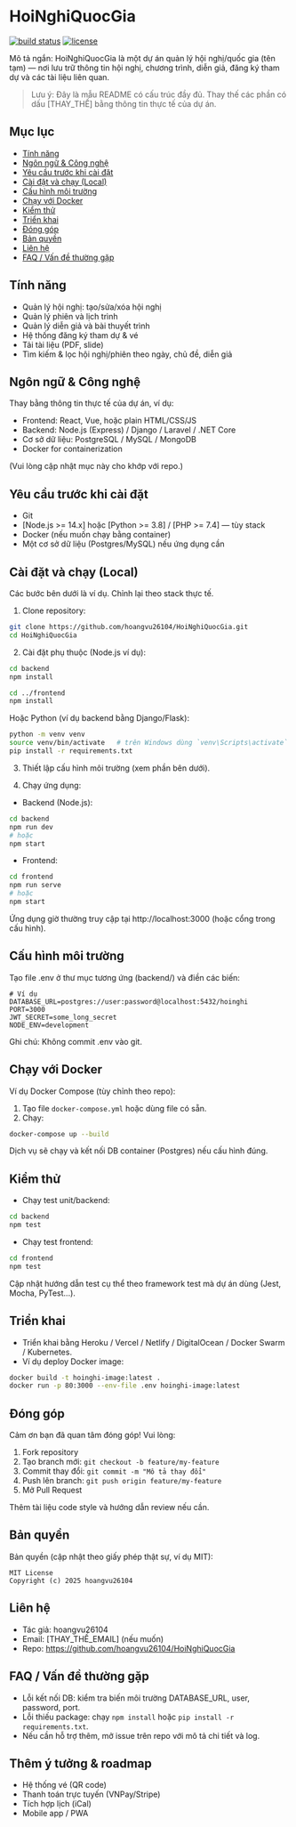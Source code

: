 # HoiNghiQuocGia

[![build status](https://img.shields.io/badge/build-unknown-lightgrey)](https://github.com/hoangvu26104/HoiNghiQuocGia/actions)
[![license](https://img.shields.io/badge/license-MIT-blue.svg)](./LICENSE)

Mô tả ngắn: HoiNghiQuocGia là một dự án quản lý hội nghị/quốc gia (tên tạm) — nơi lưu trữ thông tin hội nghị, chương trình, diễn giả, đăng ký tham dự và các tài liệu liên quan.

> Lưu ý: Đây là mẫu README có cấu trúc đầy đủ. Thay thế các phần có dấu [THAY_THẾ] bằng thông tin thực tế của dự án.

## Mục lục
- [Tính năng](#tính-năng)
- [Ngôn ngữ & Công nghệ](#ngôn-ngữ--công-nghệ)
- [Yêu cầu trước khi cài đặt](#yêu-cầu-trước-khi-cài-đặt)
- [Cài đặt và chạy (Local)](#cài-đặt-và-chạy-local)
- [Cấu hình môi trường](#cấu-hình-môi-trường)
- [Chạy với Docker](#chạy-với-docker)
- [Kiểm thử](#kiểm-thử)
- [Triển khai](#triển-khai)
- [Đóng góp](#đóng-góp)
- [Bản quyền](#bản-quyền)
- [Liên hệ](#liên-hệ)
- [FAQ / Vấn đề thường gặp](#faq--vấn-đề-thường-gặp)

## Tính năng
- Quản lý hội nghị: tạo/sửa/xóa hội nghị
- Quản lý phiên và lịch trình
- Quản lý diễn giả và bài thuyết trình
- Hệ thống đăng ký tham dự & vé
- Tải tài liệu (PDF, slide)
- Tìm kiếm & lọc hội nghị/phiên theo ngày, chủ đề, diễn giả

## Ngôn ngữ & Công nghệ
Thay bằng thông tin thực tế của dự án, ví dụ:
- Frontend: React, Vue, hoặc plain HTML/CSS/JS
- Backend: Node.js (Express) / Django / Laravel / .NET Core
- Cơ sở dữ liệu: PostgreSQL / MySQL / MongoDB
- Docker for containerization

(Vui lòng cập nhật mục này cho khớp với repo.)

## Yêu cầu trước khi cài đặt
- Git
- [Node.js >= 14.x] hoặc [Python >= 3.8] / [PHP >= 7.4] — tùy stack
- Docker (nếu muốn chạy bằng container)
- Một cơ sở dữ liệu (Postgres/MySQL) nếu ứng dụng cần

## Cài đặt và chạy (Local)
Các bước bên dưới là ví dụ. Chỉnh lại theo stack thực tế.

1. Clone repository:
```bash
git clone https://github.com/hoangvu26104/HoiNghiQuocGia.git
cd HoiNghiQuocGia
```

2. Cài đặt phụ thuộc (Node.js ví dụ):
```bash
cd backend
npm install

cd ../frontend
npm install
```

Hoặc Python (ví dụ backend bằng Django/Flask):
```bash
python -m venv venv
source venv/bin/activate   # trên Windows dùng `venv\Scripts\activate`
pip install -r requirements.txt
```

3. Thiết lập cấu hình môi trường (xem phần bên dưới).

4. Chạy ứng dụng:
- Backend (Node.js):
```bash
cd backend
npm run dev
# hoặc
npm start
```
- Frontend:
```bash
cd frontend
npm run serve
# hoặc
npm start
```

Ứng dụng giờ thường truy cập tại http://localhost:3000 (hoặc cổng trong cấu hình).

## Cấu hình môi trường
Tạo file .env ở thư mục tương ứng (backend/) và điền các biến:
```env
# Ví dụ
DATABASE_URL=postgres://user:password@localhost:5432/hoinghi
PORT=3000
JWT_SECRET=some_long_secret
NODE_ENV=development
```
Ghi chú: Không commit .env vào git.

## Chạy với Docker
Ví dụ Docker Compose (tùy chỉnh theo repo):

1. Tạo file `docker-compose.yml` hoặc dùng file có sẵn.
2. Chạy:
```bash
docker-compose up --build
```
Dịch vụ sẽ chạy và kết nối DB container (Postgres) nếu cấu hình đúng.

## Kiểm thử
- Chạy test unit/backend:
```bash
cd backend
npm test
```
- Chạy test frontend:
```bash
cd frontend
npm test
```
Cập nhật hướng dẫn test cụ thể theo framework test mà dự án dùng (Jest, Mocha, PyTest...).

## Triển khai
- Triển khai bằng Heroku / Vercel / Netlify / DigitalOcean / Docker Swarm / Kubernetes.
- Ví dụ deploy Docker image:
```bash
docker build -t hoinghi-image:latest .
docker run -p 80:3000 --env-file .env hoinghi-image:latest
```

## Đóng góp
Cảm ơn bạn đã quan tâm đóng góp! Vui lòng:
1. Fork repository
2. Tạo branch mới: `git checkout -b feature/my-feature`
3. Commit thay đổi: `git commit -m "Mô tả thay đổi"`
4. Push lên branch: `git push origin feature/my-feature`
5. Mở Pull Request

Thêm tài liệu code style và hướng dẫn review nếu cần.

## Bản quyền
Bản quyền (cập nhật theo giấy phép thật sự, ví dụ MIT):
```
MIT License
Copyright (c) 2025 hoangvu26104
```

## Liên hệ
- Tác giả: hoangvu26104
- Email: [THAY_THẾ_EMAIL] (nếu muốn)
- Repo: https://github.com/hoangvu26104/HoiNghiQuocGia

## FAQ / Vấn đề thường gặp
- Lỗi kết nối DB: kiểm tra biến môi trường DATABASE_URL, user, password, port.
- Lỗi thiếu package: chạy `npm install` hoặc `pip install -r requirements.txt`.
- Nếu cần hỗ trợ thêm, mở issue trên repo với mô tả chi tiết và log.

## Thêm ý tưởng & roadmap
- Hệ thống vé (QR code)
- Thanh toán trực tuyến (VNPay/Stripe)
- Tích hợp lịch (iCal)
- Mobile app / PWA

